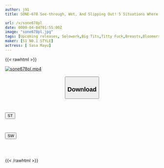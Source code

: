 ```yaml
---
author: j91
title: SONE-678 See-through, Wet, And Slipping Out! 5 Situations Where A Clothed Big-breasted Woman's Soft J-cup Breasts Unconsciously Tempt You Shino Mayu

url: /v/sone678pl
date: 0000-04-04T01:55:00Z
image: "sone678pl.jpg"
tags: [Upcoming releases, Solowork,Big Tits,Titty Fuck,Breasts,Bloomers,Ultra-Huge Tits	]
maker: [S1 NO.1 STYLE]
actress: [ Sasa Mayu]
---
```



{{< rawhtml >}}

<div class="video" data-videoid="pending_link.html">
    <a href="javascript:;">
        <img src="/v/sone678pl/sone678pl.jpg" width="WIDTH" height="HEIGHT" alt="sone678pl.mp4" loading="lazy">
    </a>
</div>

<script type="text/javascript" src="https://j91.asia/asset/on-demand-pend.js"></script>

<br>
  <link rel="stylesheet" href="https://j91.asia/asset/bs5.css">
  
  <center>
  <button class="btn btn-primary" type="button" data-bs-toggle="collapse" data-bs-target=".multi-collapse" aria-expanded="false" aria-controls="multiCollapseExample1 multiCollapseExample2"><h2>Download</h2></button></center>
</p>
<div class="row">
  <div class="col">
    <div class="collapse multi-collapse" id="multiCollapseExample1">
      <div class="card card-body">
	      	      <br>
<div class="buttons">  
<p><a href="https://j91.asia/pending_link.html" target="_blank"><button class="btn-hover color-3"><i class="fa fa-download"></i> ST</button></a></p></div>
    </div>
  </div>
</div>
  <div class="col">
    <div class="collapse multi-collapse" id="multiCollapseExample2">
      <div class="card card-body">
	      <br>
<div class="buttons">
<p><a href="https://j91.asia/pending_link.html" target="_blank"><button class="btn-hover color-2"><i class="fa fa-download"></i> SW</button></a></p></div>
<br><br>
      </div>
    </div>
  </div>
</div>

{{< /rawhtml >}}